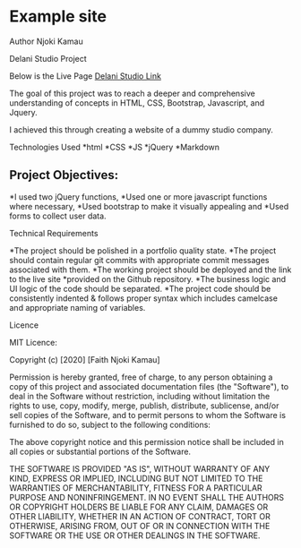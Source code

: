 # Example site

Author
Njoki Kamau

Delani Studio Project

Below is the Live Page
[Delani Studio Link](https://njoki254.github.io/Delani-Studio/)


The goal of this project was to reach a deeper and comprehensive understanding of concepts in HTML, CSS, Bootstrap, Javascript, and  Jquery.

I achieved this through creating a website of a dummy studio company.

Technologies Used
*html
*CSS
*JS
*jQuery
*Markdown

## Project Objectives:
  *I used two jQuery functions,
  *Used one or more javascript functions where necessary,
  *Used bootstrap to make it visually appealing and
  *Used forms to collect user data.

Technical Requirements

*The project should be polished in a portfolio quality state.
*The project should contain regular git commits with appropriate commit messages associated with them.
*The working project should be deployed and the link to the live site *provided on the Github repository.
*The business logic and UI logic of the code should be separated.
*The project code should be consistently indented & follows proper syntax which includes camelcase and appropriate naming of variables.

Licence

MIT Licence:

Copyright (c) [2020] [Faith Njoki Kamau]

Permission is hereby granted, free of charge, to any person obtaining a copy
of this project and associated documentation files (the "Software"), to deal
in the Software without restriction, including without limitation the rights
to use, copy, modify, merge, publish, distribute, sublicense, and/or sell
copies of the Software, and to permit persons to whom the Software is
furnished to do so, subject to the following conditions:

The above copyright notice and this permission notice shall be included in all
copies or substantial portions of the Software.

THE SOFTWARE IS PROVIDED "AS IS", WITHOUT WARRANTY OF ANY KIND, EXPRESS OR
IMPLIED, INCLUDING BUT NOT LIMITED TO THE WARRANTIES OF MERCHANTABILITY,
FITNESS FOR A PARTICULAR PURPOSE AND NONINFRINGEMENT. IN NO EVENT SHALL THE
AUTHORS OR COPYRIGHT HOLDERS BE LIABLE FOR ANY CLAIM, DAMAGES OR OTHER
LIABILITY, WHETHER IN AN ACTION OF CONTRACT, TORT OR OTHERWISE, ARISING FROM,
OUT OF OR IN CONNECTION WITH THE SOFTWARE OR THE USE OR OTHER DEALINGS IN THE
SOFTWARE.

